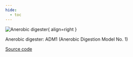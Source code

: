 ```yaml
---
hide:
  - toc
---
```


![Anerobic digester](../../assets/images/anerobic_digester.drawio.svg){ align=right }

Anerobic digester: ADM1 (Anerobic Digestion Model No. 1)

[Source code](/reference/bsm2_python/bsm2/adm1_bsm2)

